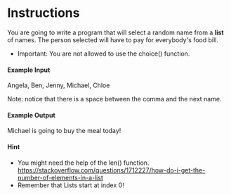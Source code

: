 # Instructions
You are going to write a program that will select a random name from a **list** of names. 
The person selected will have to pay for everybody's food bill.

* Important: You are not allowed to use the choice() function.

#### Example Input
Angela, Ben, Jenny, Michael, Chloe

Note: notice that there is a space between the comma and the next name.

#### Example Output
Michael is going to buy the meal today!

#### Hint
   * You might need the help of the len() function.
    https://stackoverflow.com/questions/1712227/how-do-i-get-the-number-of-elements-in-a-list
* Remember that Lists start at index 0!
